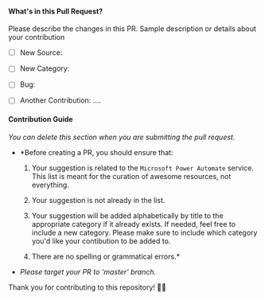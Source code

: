 

#### What's in this Pull Request?

Please describe the changes in this PR. Sample description or details about your contribution


- [ ] New Source:
- [ ] New Category:
- [ ] Bug:
- [ ] Another Contribution: ....


#### Contribution Guide
*You can delete this section when you are submitting the pull request.* 
* *Before creating a PR, you should ensure that:

  1. Your suggestion is related to the `Microsoft Power Automate` service. This list is meant for the curation of awesome resources, not everything.

  2. Your suggestion is not already in the list.

  3. Your suggestion will be added alphabetically by title to the appropriate category if it already exists. If needed, feel free to include a new category. Please make sure to include which category you'd like your contibution to be added to.

  4. There are no spelling or grammatical errors.*
* *Please target your PR to 'master' branch.*


Thank you for contributing to this repository! 🙇‍♂️